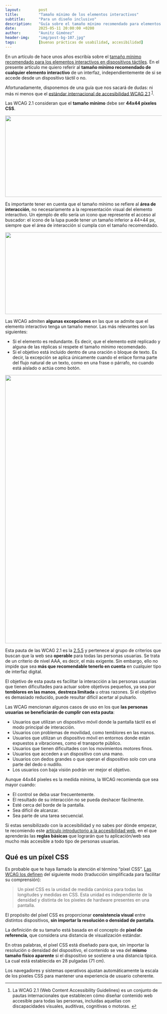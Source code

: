 ```yaml
---
layout:        post
title:         "Tamaño mínimo de los elementos interactivos"
subtitle:      "Para un diseño inclusivo"
description:   "Guía sobre el tamaño mínimo recomendado para elementos interactivos en interfaces digitales, considerando accesibilidad y usabilidad."
date:          2025-05-11 20:00:00 +0200
author:        "Aunitz Giménez"
header-img:    "img/post-bg-107.jpg"
tags:          [buenas prácticas de usabilidad, accesibilidad]
---
```


<p>En un artículo de hace unos años escribía sobre el <a href="{{ site.baseurl }}{% post_url 2020-09-03-tamano-minimo-elementos-interactivos-dispositivo-tactil %}">tamaño mínimo recomendado para los elementos interactivos en dispositivos táctiles</a>. En el presente artículo me quiero referir al <strong>tamaño mínimo recomendado de cualquier elemento interactivo</strong> de un interfaz, independientemente de si se accede desde un dispositivo táctil o no.</p>

<p>Afortunadamente, disponemos de una guía que nos sacará de dudas: ni más ni menos que el <a href="https://www.w3.org/TR/WCAG21/" target="_blank" rel="noopener noreferrer">estándar internacional de accesibilidad WCAG 2.1</a>&nbsp;<sup id="fnref:fn-f1"><a href="#fn:fn-f1" class="footnote">1</a></sup>.</p>

<p>Las WCAG 2.1 consideran que el <strong>tamaño mínimo</strong> debe ser <strong>44x44 píxeles CSS</strong>.</p>

<p><img src="{{ site.baseurl }}/img/tamano-minimo-elementos-interactivos-01.png" loading="lazy" alt="" width="720" height="261"></p>

<p>Es importante tener en cuenta que el tamaño mínimo se refiere al <strong>área de interacción</strong>, no necesariamente a la representación visual del elemento interactivo. Un ejemplo de ello sería un icono que represente el acceso al buscador: el icono de la lupa puede tener un tamaño inferior a 44×44 px, siempre que el área de interacción sí cumpla con el tamaño recomendado.</p>

<p><img src="{{ site.baseurl }}/img/tamano-minimo-elementos-interactivos-02.png" loading="lazy" alt="" width="720" height="262"></p>

<p>Las WCAG admiten <strong>algunas excepciones</strong> en las que se admite que el elemento interactivo tenga un tamaño menor. Las más relevantes son las siguientes:</p>

<ul>
	<li>Si el elemento es redundante. Es decir, que el elemento esté replicado y alguna de las réplicas sí respete el tamaño mínimo recomendado.</li>
	<li>Si el objetivo está incluido dentro de una oración o bloque de texto. Es decir, la excepción se aplica únicamente cuando el enlace forma parte del flujo natural de un texto, como en una frase o párrafo, no cuando está aislado o actúa como botón.</li>
</ul>

<p><img src="{{ site.baseurl }}/img/tamano-minimo-elementos-interactivos-03.png" loading="lazy" alt="" width="720" height="859"></p>

<p>Esta pauta de las WCAG 2.1 es la <a href="https://www.w3.org/TR/WCAG21/#target-size" target="_blank" rel="noopener noreferrer">2.5.5</a> y pertenece al grupo de criterios que buscan que la web sea <strong>operable</strong> para todas las personas usuarias. Se trata de un criterio de nivel AAA, es decir, el más exigente. Sin embargo, ello no impide que sea <strong>más que recomendable tenerlo en cuenta</strong> en cualquier tipo de interfaz digital.</p>

<p>El objetivo de esta pauta es facilitar la interacción a las personas usuarias que tienen dificultades para actuar sobre objetivos pequeños, ya sea por <strong>temblores en las manos</strong>, <strong>destreza limitada</strong> u otras razones. Si el objetivo es demasiado reducido, puede resultar difícil acertar al pulsarlo.</p>

<p>Las WCAG mencionan algunos casos de uso en los que <strong>las personas usuarias se beneficiarán de cumplir con esta pauta</strong>:</p>

<ul>
	<li>Usuarios que utilizan un dispositivo móvil donde la pantalla táctil es el modo principal de interacción.</li>
	<li>Usuarios con problemas de movilidad, como temblores en las manos.</li>
	<li>Usuarios que utilizan un dispositivo móvil en entornos donde están expuestos a vibraciones, como el transporte público.</li>
	<li>Usuarios que tienen dificultades con los movimientos motores finos.</li>
	<li>Usuarios que acceden a un dispositivo con una mano.</li>
	<li>Usuarios con dedos grandes o que operan el dispositivo solo con una parte del dedo o nudillo.</li>
	<li>Los usuarios con baja visión podrán ver mejor el objetivo.</li>
</ul>

<p>Aunque 44x44 píxeles es la medida mínima, la WCAG recomienda que sea mayor cuando:</p>

<ul>
	<li>El control se deba usar frecuentemente.</li>
	<li>El resultado de su interacción no se pueda deshacer fácilmente.</li>
	<li>Esté cerca del borde de la pantalla.</li>
	<li>Sea difícil de alcanzar.</li>
	<li>Sea parte de una tarea secuencial.</li>
</ul>

<p>Si estas sensibilizado con la accesibilidad y no sabes por dónde empezar, te recomiendo este <a href="{{ site.baseurl }}{% post_url 2019-02-22-accesibilidad-web-al-alcance-de-todos %}">artículo introductorio a la accesibilidad web</a>, en el que aprenderás las <strong>reglas básicas</strong> que lograrán que tu aplicación/web sea mucho más accesible a todo tipo de personas usuarias.</p>

<h2>Qué es un píxel CSS</h2>

<p>Es probable que te haya llamado la atención el término “píxel CSS”. <a href="https://www.w3.org/TR/WCAG21/#dfn-css-pixels" target="_blank" rel="noopener noreferrer">Las WCAG los definen</a> del siguiente modo (traducción simplificada para facilitar su comprensión):</p>

<blockquote>Un píxel CSS es la unidad de medida canónica para todas las longitudes y medidas en CSS. Esta unidad es independiente de la densidad y distinta de los píxeles de hardware presentes en una pantalla.</blockquote>

<p>El propósito del píxel CSS es proporcionar <strong>consistencia visual</strong> entre distintos dispositivos, <strong>sin importar la resolución o densidad de pantalla</strong>.</p>

<p>La definición de su tamaño está basada en el concepto de <strong>píxel de referencia</strong>, que considera una distancia de visualización estándar.</p>

<p>En otras palabras, el píxel CSS está diseñado para que, sin importar la resolución o densidad del dispositivo, el contenido se vea del <strong>mismo tamaño físico aparente</strong> si el dispositivo se sostiene a una distancia típica. La cual está establecida en 28 pulgadas (71 cm).</p>

<p>Los navegadores y sistemas operativos ajustan automáticamente la escala de los píxeles CSS para mantener una experiencia de usuario coherente.</p>

<hr>

<div class="footnotes">
    <ol>
        <li id="fn:fn-f1">
            <p>La WCAG 2.1 (Web Content Accessibility Guidelines) es un conjunto de pautas internacionales que establecen cómo diseñar contenido web accesible para todas las personas, incluidas aquellas con discapacidades visuales, auditivas, cognitivas o motoras.&nbsp;<a href="#fnref:fn-f1" class="reversefootnote">&#8617;</a></p>
        </li>
    </ol>
</div>